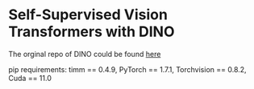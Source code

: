 # Self-Supervised Vision Transformers with DINO

The orginal repo of DINO could be found [here](https://github.com/facebookresearch/dino "DINO")

pip requirements: timm == 0.4.9, PyTorch == 1.7.1, Torchvision == 0.8.2, Cuda == 11.0
